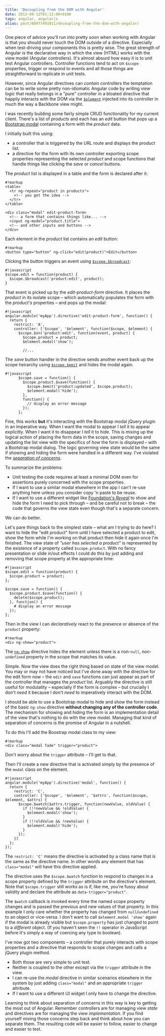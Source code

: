 ```yaml
---
title: 'Decoupling from the DOM with Angular'
date: 2013-09-12T01:13:00+0100
tags: angular, angularjs
alias: post/60977491011/decoupling-from-the-dom-with-angular/
---
```


One piece of advice you'll run into pretty soon when working with Angular is that you should never touch the DOM outside of a directive. Especially when test-driving your components this is pretty wise. The great strength of Angular is the declarative way in which the view (HTML) works with the view model (Angular controllers). It's almost absurd how easy it is to unit test Angular controllers. Controller functions tend to act on `$scope` properties, trigger or respond to events and all those things are straightforward to replicate in unit tests.

However, since Angular directives can *contain* controllers the temptation can be to write some pretty non-idiomatic Angular code by writing *view logic* that really belongs in a "pure" controller in a bloated directive that happily interacts with the DOM via the [`$element`][ng-element] injected into its controller in much the way a Backbone view might.

<!-- more -->

I was recently building some fairly simple CRUD functionality for my current client. There's a list of *products* and each has an *edit* button that pops up a [Bootstrap modal][bs-modal] containing a form with the *product* data.

I initially built this using:

* a controller that is triggered by the URL route and displays the *product* list.
* a directive for the form with its own controller exporting scope properties representing the selected *product* and scope functions that handle things like clicking the *save* or *cancel* buttons.

The *product* list is displayed in a table and the form is declared after it:

    #!markup
    <table>
      <tr ng-repeat="product in products">
        <!-- you get the idea -->
      </tr>
    </table>

    <div class="modal" edit-product-form>
      <!-- a form that contains things like... -->
      <input ng-model="product.title">
      <!-- and other inputs and buttons -->
    </div>

Each element in the *product* list contains an *edit* button:

    #!markup
    <button type="button" ng-click="edit(product)">Edit</button>

Clicking the button triggers an event using [`$scope.$broadcast`][broadcast]:

    #!javascript
    $scope.edit = function(product) {
      $scope.$broadcast('product:edit', product);
    }

That event is picked up by the *edit-product-form* directive. It places the *product* in its isolate scope – which automatically populates the form with the *product's* properties – and pops up the modal:

    #!javascript
    angular.module('myApp').directive('edit-product-form', function() {
      return {
        restrict: 'A',
        controller: ['$scope', '$element', function($scope, $element) {
          $scope.$on('product:edit', function(event, product) {
            $scope.product = product;
            $element.modal('show');

            //...

The *save* button handler in the directive sends another event back up the scope heirarchy using [`$scope.$emit`][emit] and hides the modal again.

    #!javascript
          $scope.save = function() {
            $scope.product.$save(function() {
              $scope.$emit('product:updated', $scope.product);
              $element.modal('hide');
            },
            function() {
              // display an error message
            });
          };

Fine, this works **but** it's interacting with the Bootstrap modal jQuery plugin in an imperative way. When I want the modal to appear I *tell* it to appear explicitly. When I want it to disappear I *tell* it to hide. This is mixing up the logical action of placing the form data in the scope, saving changes and updating the list view with the specifics of *how* the form is displayed – with a Bootstrap modal dialog. The logic governing view state would be the same if showing and hiding the form were handled in a different way. I've violated the [*separation of concerns*][soc].

To summarize the problems:

* Unit testing the code requires at least a minimal DOM even for assertions purely concerned with the scope properties.
* If I want to use a similar modal elsewhere in the app I can't re-use anything here unless you consider copy 'n paste to be reuse.
* If I want to use a different widget like [Foundation's *Reveal*][reveal] to show and hide the form I need to pick through – and be careful not to break – the code that governs the view state even though that's a separate concern.

We can do better.

Let's pare things back to the simplest state – what am I trying to do here? I want to hide the "edit product" form until I have selected a product to edit, show the form while I'm working on that product then hide it again once I'm finished. The view state of *"user has selected a product"* is represented by the existence of a property called `$scope.product`. With no fancy presentation or slide in/out effects I could do this by just adding and removing that scope property at the appropriate time:

    #!javascript
    $scope.edit = function(product) {
      $scope.product = product;
    };

    $scope.save = function() {
      $scope.product.$save(function() {
        delete($scope.product);
      }, function() {
        # display an error message
      });
    };

Then in the view I can *declaratively* react to the presence or absence of the `product` property:

    #!markup
    <div ng-show="product">

The [`ng-show`][ng-show] directive hides the element unless there is a non-`null`, non-`undefined` property in the scope that matches its value.

Simple. Now the view does the right thing based on state of the view model. You may or may not have noticed but I've done away with the directive for the edit form now – the `edit` and `save` functions can just appear as part of the controller that manages the *product* list. Arguably the directive is still useful for modulatity – especially if the form is complex – but crucially I don't *need* it because I don't *need* to imperatively interact with the DOM.

I should be able to use a Bootstrap modal to hide and show the form instead of the basic `ng-show` directive **without changing any of the controller code**. The mechanism for showing and hiding the form is an implementation detail of the view that's nothing to do with the view model. Managing that kind of separation of concerns is the promise of Angular in a nutshell.

To do this I'll add the Boostrap modal class to my view:

    #!markup
    <div class="modal fade" trigger="product">

Don't worry about the `trigger` attribute – I'll get to that.

Then I'll create a new directive that is activated simply by the presence of the `modal` class on the element.

    #!javascript
    angular.module('myApp').directive('modal', function() {
      return {
        restrict: 'C',
        controller: ['$scope', '$element', '$attrs', function($scope, $element, $attrs) {
          $scope.$watch($attrs.trigger, function(newValue, oldValue) {
            if (!!newValue && !oldValue) {
              $element.modal('show');
            }
            if (!!oldValue && !newValue) {
              $element.modal('hide');
            }
          });
        }]
      };
    });

The `restrict: 'C'` means the directive is activated by a class name that is the same as the directive name. In other words any element that has `class="modal"` will have this directive applied.

The directive uses the `$scope.$watch` function to respond to changes in a scope property defined by the `trigger` attribute on the directive's element. Note that `$scope.trigger` still works as is if, like me, you're fussy about validity and declare the attribute as `data-trigger="product"`.

The `$watch` callback is invoked every time the named scope property changes and is passed the previous and new values of that property. In this example I only care whether the property has changed from `null`/`undefined` to an object or vice-versa. I don't want to call `$element.modal 'show'` again if the modal is already visible but `$scope.property` has just changed to point to a *different* object. (If you haven't seen the `!!` operator in JavaScript before it's simply a way of coercing any type to boolean).

I've now got two components – a controller that purely interacts with scope properties and a directive that responds to scope changes and calls a jQuery plugin method.

* Both those are very simple to unit test.
* Neither is coupled to the other except via the `trigger` attribute in the view.
* I can re-use the *modal* directive in similar scenarios elsewhere in the system by just adding `class="modal"` and an appropriate `trigger` attribute.
* If I want to use a different UI widget I only have to change the directive.

Learning to think about separation of concerns in this way is key to getting the most out of Angular. Remember controllers are for managing view *state* and directives are for managing the view *implementation*. If you find yourself mixing those concerns step back and think about how you can separate them. The resulting code will be easier to follow, easier to change and easier to test.

[ng-element]:http://docs.angularjs.org/api/angular.element
[ng-show]:http://docs.angularjs.org/api/ng.directive:ngShow
[bs-modal]:http://getbootstrap.com/javascript/#modals
[reveal]:http://foundation.zurb.com/docs/components/reveal.html
[broadcast]:http://docs.angularjs.org/api/ng.$rootScope.Scope#$broadcast
[emit]:http://docs.angularjs.org/api/ng.$rootScope.Scope#$emit
[soc]:http://en.wikipedia.org/wiki/Separation_of_concerns

